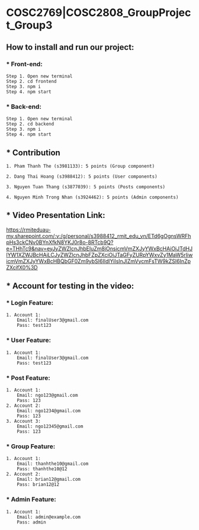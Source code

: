 # COSC2769|COSC2808_GroupProject_Group3

## How to install and run our project:
### * Front-end:
    Step 1. Open new terminal
    Step 2. cd frontend
    Step 3. npm i
    Step 4. npm start
   
### * Back-end:
    Step 1. Open new terminal
    Step 2. cd backend
    Step 3. npm i
    Step 4. npm start

## * Contribution
    1. Pham Thanh The (s3981133): 5 points (Group component)

    2. Dang Thai Hoang (s3988412): 5 points (User components)

    3. Nguyen Tuan Thang (s3877039): 5 points (Posts components)

    4. Nguyen Minh Trong Nhan (s3924462): 5 points (Admin components)

## * Video Presentation Link: 
https://rmiteduau-my.sharepoint.com/:v:/g/personal/s3988412_rmit_edu_vn/ETd6gOgnsWRFhpHs3ckCNv0BYnXfkN8YKJ0r8o-8RTcb9Q?e=THhTc9&nav=eyJyZWZlcnJhbEluZm8iOnsicmVmZXJyYWxBcHAiOiJTdHJlYW1XZWJBcHAiLCJyZWZlcnJhbFZpZXciOiJTaGFyZURpYWxvZy1MaW5rIiwicmVmZXJyYWxBcHBQbGF0Zm9ybSI6IldlYiIsInJlZmVycmFsTW9kZSI6InZpZXcifX0%3D

## * Account for testing in the video:
### * Login Feature:
    1. Account 1:
        Email: finalUser3@gmail.com
        Pass: test123
        
### * User Feature:
    1. Account 1:
        Email: finalUser3@gmail.com
        Pass: test123
        
### * Post Feature:
    1. Account 1:
        Email: ngo123@gmail.com
        Pass: 123
    2. Account 2:
        Email: ngo1234@gmail.com
        Pass: 123
    3. Account 3:
        Email: ngo12345@gmail.com
        Pass: 123
        
### * Group Feature:
    1. Account 1:
        Email: thanhthe10@gmail.com
        Pass: thanhthe10@12
    2. Account 2:
        Email: brian12@gmail.com
        Pass: brian12@12
        
### * Admin Feature:
    1. Account 1:
        Email: admin@example.com
        Pass: admin

